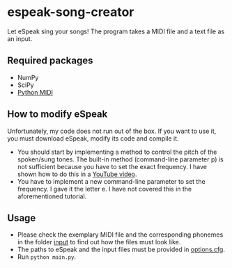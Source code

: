# espeak-song-creator
Let eSpeak sing your songs!
The program takes a MIDI file and a text file as an input.

## Required packages
* NumPy
* SciPy
* [Python MIDI](https://github.com/vishnubob/python-midi)

## How to modify eSpeak
Unfortunately, my code does not run out of the box.
If you want to use it, you must download eSpeak, modify its code and compile it.
* You should start by implementing a method to control the pitch of the
spoken/sung tones. The built-in method (command-line parameter p) is not sufficient because you have to set the exact frequency. I have shown how to do this in a
[ YouTube video](https://www.youtube.com/watch?v=UTu5fP0lrjY).
* You have to implement a new  command-line parameter to set the frequency. I gave it the letter e. I have not covered this in the aforementioned tutorial.

## Usage
* Please check the exemplary MIDI file and the corresponding phonemes in the folder [input](https://github.com/MajorThird/espeak-song-creator/tree/readme/input) to find out how the files must look like.
* The paths to eSpeak and the input files must be provided in [options.cfg](https://github.com/MajorThird/espeak-song-creator/blob/readme/options.cfg).
* Run `python main.py`.
